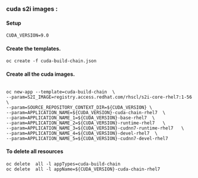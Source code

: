 ### cuda s2i images :

#### Setup 
```
CUDA_VERSION=9.0
```

#### Create the templates.
```
oc create -f cuda-build-chain.json
```

#### Create all the cuda images.
```

oc new-app --template=cuda-build-chain  \
--param=S2I_IMAGE=registry.access.redhat.com/rhscl/s2i-core-rhel7:1-56  \
--param=SOURCE_REPOSITORY_CONTEXT_DIR=${CUDA_VERSION} \
--param=APPLICATION_NAME=${CUDA_VERSION}-cuda-chain-rhel7  \
--param=APPLICATION_NAME_1=${CUDA_VERSION}-base-rhel7  \
--param=APPLICATION_NAME_2=${CUDA_VERSION}-runtime-rhel7   \
--param=APPLICATION_NAME_3=${CUDA_VERSION}-cudnn7-runtime-rhel7   \
--param=APPLICATION_NAME_4=${CUDA_VERSION}-devel-rhel7  \
--param=APPLICATION_NAME_5=${CUDA_VERSION}-cudnn7-devel-rhel7 
```

#### To delete all resources
```
oc delete  all -l appTypes=cuda-build-chain
oc delete  all -l appName=${CUDA_VERSION}-cuda-chain-rhel7

```

